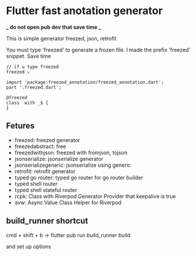 # Flutter fast anotation generator

**_ do not open pub dev that save time _**

This is simple generator freezed, json, retrofit

You must type 'freezed' to generate a frozen file.
I made the prefix 'freezed' snippet.
Save time

```
// if u type freezed
freezed ⤵

import 'package:freezed_annotation/freezed_annotation.dart';
part '.freezed.dart';

@freezed
class  with _$ {
}

```

## Fetures

- freezed: freezed generator
- freezedabstract: free
- freezedwithjson: freezed with fromjson, tojson
- jsonserialize: jsonserialize generator
- jsonserializegeneric: jsonserialize using generic
- retrofit: retrofit generator
- typed go router: typed go router for go router builder
- typed shell router
- typed shell stateful router
- rcpk: Class with Riverpod Generator Provider that keepalive is true
- avw: Async Value Class Helper for Riverpod

## build_runner shortcut

cmd + shift + b -> flutter pub run build_runner build

and set up options
